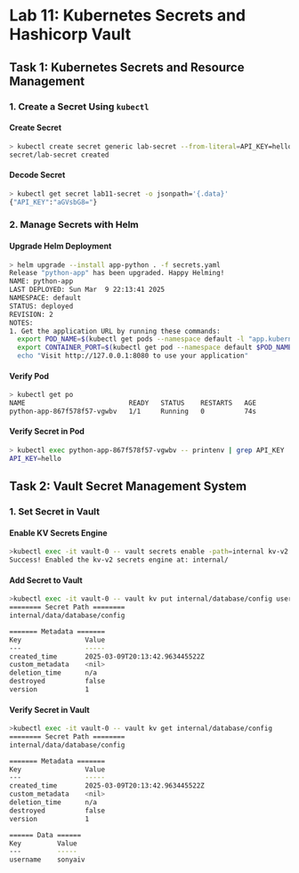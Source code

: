 # **Lab 11: Kubernetes Secrets and Hashicorp Vault**

## **Task 1: Kubernetes Secrets and Resource Management**

### **1. Create a Secret Using `kubectl`**

#### Create Secret
```bash
> kubectl create secret generic lab-secret --from-literal=API_KEY=hello
secret/lab-secret created
```

#### Decode Secret
```bash
> kubectl get secret lab11-secret -o jsonpath='{.data}'
{"API_KEY":"aGVsbG8="}
```

### **2. Manage Secrets with Helm**

#### Upgrade Helm Deployment

```bash
> helm upgrade --install app-python . -f secrets.yaml
Release "python-app" has been upgraded. Happy Helming!
NAME: python-app
LAST DEPLOYED: Sun Mar  9 22:13:41 2025
NAMESPACE: default
STATUS: deployed
REVISION: 2
NOTES:
1. Get the application URL by running these commands:
  export POD_NAME=$(kubectl get pods --namespace default -l "app.kubernetes.io/name=thon-app,app.kubernetes.io/instance=python-app" -o jsonpath="{.items[0].metadata.name}")
  export CONTAINER_PORT=$(kubectl get pod --namespace default $POD_NAME -o jsonpath=.spec.containers[0].ports[0].containerPort}")
  echo "Visit http://127.0.0.1:8080 to use your application"
```

#### Verify Pod

```bash
> kubectl get po
NAME                          READY   STATUS    RESTARTS   AGE
python-app-867f578f57-vgwbv   1/1     Running   0          74s
```

#### Verify Secret in Pod

```bash
> kubectl exec python-app-867f578f57-vgwbv -- printenv | grep API_KEY
API_KEY=hello
```

## **Task 2: Vault Secret Management System**

### **1. Set Secret in Vault**

#### Enable KV Secrets Engine
```bash
>kubectl exec -it vault-0 -- vault secrets enable -path=internal kv-v2
Success! Enabled the kv-v2 secrets engine at: internal/
```

#### Add Secret to Vault
```bash
>kubectl exec -it vault-0 -- vault kv put internal/database/config username="sonyaiv"
======== Secret Path ========
internal/data/database/config

======= Metadata =======
Key                Value
---                -----
created_time       2025-03-09T20:13:42.963445522Z
custom_metadata    <nil>
deletion_time      n/a
destroyed          false
version            1
```

#### Verify Secret in Vault
```bash
>kubectl exec -it vault-0 -- vault kv get internal/database/config
======== Secret Path ========
internal/data/database/config

======= Metadata =======
Key                Value
---                -----
created_time       2025-03-09T20:13:42.963445522Z
custom_metadata    <nil>
deletion_time      n/a
destroyed          false
version            1

====== Data ======
Key         Value
---         -----
username    sonyaiv
```